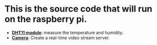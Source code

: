 # This is the source code that will run on the raspberry pi.

- [**DHT11 module**](https://github.com/psdCcc/Real-time-monitoring/tree/main/Source/Embedded-part/DHT11): measure the temperature and humidity.  
- [**Camera**](https://github.com/psdCcc/Real-time-monitoring/tree/main/Source/Embedded-part/Camera): Create a real-time video stream server.
